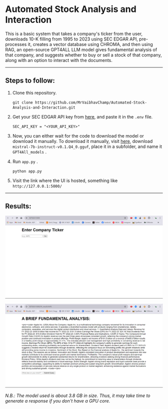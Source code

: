 # Automated Stock Analysis and Interaction

<p>This is a basic system that takes a company's ticker from the user, downloads 10-K filling from 1995 to 2023 using SEC EDGAR API, pre-processes it, creates a vector database using CHROMA, and then using RAG, an open-source GPT4ALL LLM model gives fundamental analysis of that company, and suggests whether to buy or sell a stock of that company, along with an option to interact with the documents.</p>

-------------------------

## Steps to follow:
1. Clone this repository.
  
   ```
   git clone https://github.com/MrVaibhavChamp/Automated-Stock-Analysis-and-Interaction.git
   ```
2. Get your SEC EDGAR API key from <a href=https://sec-api.io/>here</a>, and paste it in the  `.env` file.

   ```.env
   SEC_API_KEY = "<YOUR_API_KEY>"
   ```
3. Now, you can either wait for the code to download the model or download it manually. To download it manually, visit <a href=https://gpt4all.io/index.html>here</a>, download  `mistral-7b-instruct-v0.1.Q4_0.gguf`,  place it in a subfolder, and name it  `GPT4All_models` .
4. Run  `app.py` .

   ```
   python app.py
   ```
5. Visit the link where the UI is hosted, something like  `http://127.0.0.1:5000/`

----------------------------

## Results:

![Screenshot (1)](https://github.com/MrVaibhavChamp/Automated-Stock-Analysis-and-Interaction/blob/main/Assets/ss1.png)

![Screenshot (2)](https://github.com/MrVaibhavChamp/Automated-Stock-Analysis-and-Interaction/blob/main/Assets/ss2.png)



*N.B.: The model used is about 3.8 GB in size. Thus, it may take time to generate a response if you don't have a GPU core.*

